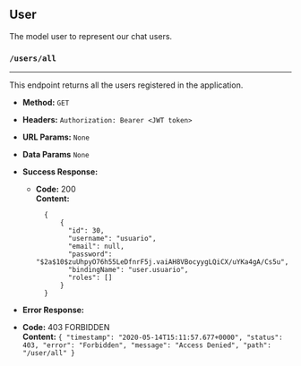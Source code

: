 ## User

The model user to represent our chat users.

### `/users/all`
----
This endpoint returns all the users registered in the application.

* **Method:** `GET`

* **Headers:** `Authorization: Bearer <JWT token>`
  
* **URL Params:** `None`

* **Data Params** `None`

* **Success Response:**

  * **Code:** 200 <br />
    **Content:**   
      ```
        {
            {
              "id": 30,
              "username": "usuario",
              "email": null,
              "password":  "$2a$10$zuUhpyO76h55LeDfnrF5j.vaiAH8VBocyygLQiCX/uYKa4gA/Cs5u",
              "bindingName": "user.usuario",
              "roles": []
            }
        }
      ```
 
* **Error Response:**

* **Code:** 403 FORBIDDEN <br />
    **Content:**
      ```
        {
          "timestamp": "2020-05-14T15:11:57.677+0000",
          "status": 403,
          "error": "Forbidden",
          "message": "Access Denied",
          "path": "/user/all"
        }
      ```
